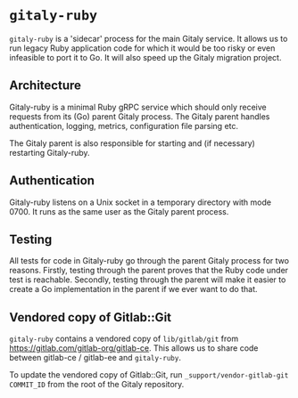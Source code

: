 # `gitaly-ruby`

`gitaly-ruby` is a 'sidecar' process for the main Gitaly service. It
allows us to run legacy Ruby application code for which it would be
too risky or even infeasible to port it to Go. It will also speed up
the Gitaly migration project.

## Architecture

Gitaly-ruby is a minimal Ruby gRPC service which should only receive
requests from its (Go) parent Gitaly process. The Gitaly parent
handles authentication, logging, metrics, configuration file parsing
etc.

The Gitaly parent is also responsible for starting and (if necessary)
restarting Gitaly-ruby.

## Authentication

Gitaly-ruby listens on a Unix socket in a temporary directory with
mode 0700. It runs as the same user as the Gitaly parent process.

## Testing

All tests for code in Gitaly-ruby go through the parent Gitaly process
for two reasons. Firstly, testing through the parent proves that the
Ruby code under test is reachable. Secondly, testing through the
parent will make it easier to create a Go implementation in the parent
if we ever want to do that.

## Vendored copy of Gitlab::Git

`gitaly-ruby` contains a vendored copy of `lib/gitlab/git` from
https://gitlab.com/gitlab-org/gitlab-ce. This allows us to share code
between gitlab-ce / gitlab-ee and `gitaly-ruby`.

To update the vendored copy of Gitlab::Git, run
`_support/vendor-gitlab-git COMMIT_ID` from the root of the Gitaly
repository.
